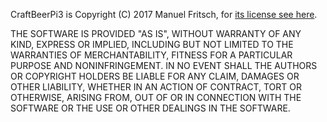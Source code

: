 CraftBeerPi3 is Copyright (C) 2017 Manuel Fritsch, for [its license see here](https://github.com/Manuel83/craftbeerpi3/blob/master/LICENSE).

THE SOFTWARE IS PROVIDED "AS IS", WITHOUT WARRANTY OF ANY KIND, EXPRESS OR IMPLIED,
INCLUDING BUT NOT LIMITED TO THE WARRANTIES OF MERCHANTABILITY,
FITNESS FOR A PARTICULAR PURPOSE AND NONINFRINGEMENT.
IN NO EVENT SHALL THE AUTHORS OR COPYRIGHT HOLDERS BE LIABLE FOR ANY
CLAIM, DAMAGES OR OTHER LIABILITY, WHETHER IN AN ACTION OF CONTRACT,
TORT OR OTHERWISE, ARISING FROM, OUT OF OR IN CONNECTION WITH THE
SOFTWARE OR THE USE OR OTHER DEALINGS IN THE SOFTWARE.
